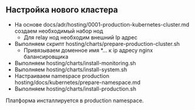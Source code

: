 ## Настройка нового кластера

- На основе docs/adr/hosting/0001-production-kubernetes-cluster.md создаем необходимый набор нод
    - Для relay нод необходим внешний Ip адрес
- Выполняем скрипт hosting/charts/prepare-production-cluster.sh
    - Привязываем доменное имя *... к ip адресу nginx балансировщика
- Выполняем hosting/charts/install-monitoring.sh
- Выполняем hosting/charts/install-system.sh
- Настраиваем namespace production hosting/docs/kubernetes/prepare-namespace.md
- Выполняем hosting/charts/install-production.sh

Платформа инсталлируется в production namespace.
